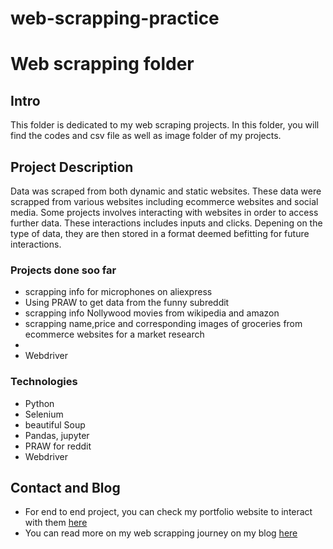 # web-scrapping-practice


# Web scrapping folder

##  Intro
This folder is dedicated to my web scraping projects. In this folder, you will find the codes and csv file as well as image folder of my projects.


## Project Description
Data was scraped from  both dynamic and static websites. These data were scrapped from various websites including ecommerce websites and social media. Some projects involves interacting with websites in order to access further data. These interactions includes inputs and clicks. Depening on the type of data, they are then stored in a format deemed befitting for future interactions.


### Projects done soo far
* scrapping info for microphones on aliexpress
* Using PRAW to get data from the funny subreddit
* scrapping info  Nollywood movies from wikipedia and amazon
* scrapping name,price and corresponding images of groceries from ecommerce websites for a market research 
* 
* Webdriver


### Technologies
* Python
* Selenium
* beautiful Soup
* Pandas, jupyter
* PRAW for reddit
* Webdriver




## Contact and Blog
* For end to end project, you can check my portfolio website to interact with them [here](https://yfirdaws.github.io/)
* You can read more on my web scrapping journey on my blog [here](https://datasciencewithfiddy.wordpress.com/?s=web+scrapping)

